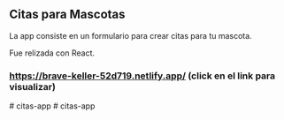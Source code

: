 

## Citas para Mascotas

La app consiste en un formulario para crear citas para tu mascota.

Fue relizada con React.

### https://brave-keller-52d719.netlify.app/  (click en el link para visualizar)
#   c i t a s - a p p  
 #   c i t a s - a p p  
 